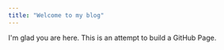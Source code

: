 ```yaml
---
title: "Welcome to my blog"
---
```


I'm glad you are here. This is an attempt to build a GitHub Page.
